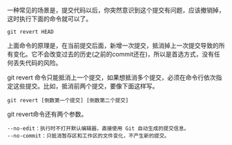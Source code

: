 一种常见的场景是，提交代码以后，你突然意识到这个提交有问题，应该撤销掉，这时执行下面的命令就可以了。
```
git revert HEAD

```
上面命令的原理是，在当前提交后面，新增一次提交，抵消掉上一次提交导致的所有变化。它不会改变过去的历史(之前的commit还在)，所以是首选方式，没有任何丢失代码的风险。

git revert 命令只能抵消上一个提交，如果想抵消多个提交，必须在命令行依次指定这些提交。比如，抵消前两个提交，要像下面这样写。

```
git revert [倒数第一个提交] [倒数第二个提交]
```

git revert命令还有两个参数。

```
--no-edit：执行时不打开默认编辑器，直接使用 Git 自动生成的提交信息。
--no-commit：只抵消暂存区和工作区的文件变化，不产生新的提交。
```

